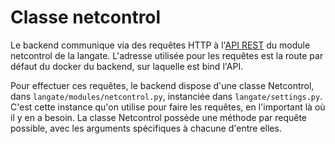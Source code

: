 # Classe netcontrol

Le backend communique via des requêtes HTTP à l'[API REST](../00-netcontrol/api.md) du module netcontrol de la langate. L'adresse utilisée pour les requêtes est la route par défaut du docker du backend, sur laquelle est bind l'API.

Pour effectuer ces requêtes, le backend dispose d'une classe Netcontrol, dans `langate/modules/netcontrol.py`, instanciée dans `langate/settings.py`. C'est cette instance qu'on utilise pour faire les requêtes, en l'important là où il y en a besoin. La classe Netcontrol possède une méthode par requête possible, avec les arguments spécifiques à chacune d'entre elles.